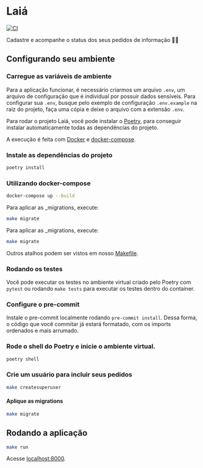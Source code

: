 # Laiá

[![CI](https://github.com/DadosAbertosDeFeira/pedidos/actions/workflows/ci.yml/badge.svg)](https://github.com/DadosAbertosDeFeira/pedidos/actions/workflows/ci.yml)

Cadastre e acompanhe o status dos seus pedidos de informação 📃✨

## Configurando seu ambiente

### Carregue as variáveis de ambiente

Para a aplicação funcionar, é necessário criarmos um arquivo `.env`, um arquivo de configuração que é individual por possuir dados sensíveis.
Para configurar sua `.env`, busque pelo exemplo de configuração `.env.example` na raiz do projeto,
faça uma cópia e deixe o arquivo com a extensão `.env`.

Para rodar o projeto Laiá, você pode instalar o [Poetry](https://python-poetry.org/docs/master/#installation),
para conseguir instalar automaticamente todas as dependências do projeto.

A execução é feita com [Docker](https://www.docker.com/) e [docker-compose](https://docs.docker.com/compose/).

### Instale as dependências do projeto

```bash
poetry install
```

### Utilizando docker-compose

```bash
docker-compose up --build
```

Para aplicar as _migrations, execute:

```bash
make migrate
```

Para aplicar as _migrations, execute:

```bash
make migrate
```

Outros atalhos podem ser vistos em nosso [Makefile](Makefile).

### Rodando os testes

Você pode executar os testes no ambiente virtual criado pelo Poetry
com `pytest` ou rodando `make tests` para executar os testes dentro do container.

### Configure o pre-commit

Instale o pre-commit localmente rodando `pre-commit install`. Dessa forma,
o código que você commitar já estará formatado, com os imports ordenados e mais arrumado.

### Rode o shell do Poetry e inicie o ambiente virtual.

```bash
poetry shell
```

### Crie um usuário para incluir seus pedidos

```bash
make createsuperuser
```

#### Aplique as migrations

```bash
make migrate
```

## Rodando a aplicação

```bash
make run
```

Acesse [localhost:8000](http://localhost:8000).

